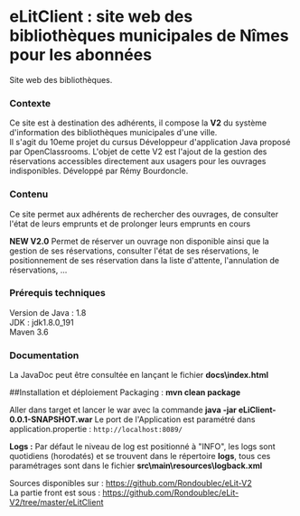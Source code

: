 # eLitClient : site web des bibliothèques municipales de Nîmes pour les abonnées
Site web des bibliothèques.

### Contexte  
Ce site est à destination des adhérents, il compose la **V2** du système d'information des bibliothèques municipales d'une ville.  
Il s'agit du 10eme projet du cursus Développeur d'application Java proposé par OpenClassrooms.
L'objet de cette V2 est l'ajout de la gestion des réservations accessibles directement aux usagers pour les ouvrages indisponibles.
Développé par Rémy Bourdoncle.  

### Contenu
Ce site permet aux adhérents de rechercher des ouvrages, de consulter l'état de leurs emprunts et de prolonger leurs emprunts en cours

**NEW V2.0** Permet de réserver un ouvrage non disponible ainsi que la gestion de ses réservations, consulter l'état de ses réservations, le positionnement de ses réservation dans la liste d'attente, l'annulation de réservations, ...

### Prérequis techniques
Version de Java : 1.8  
JDK : jdk1.8.0_191  
Maven 3.6  

### Documentation
La JavaDoc peut être consultée en lançant le fichier **docs\index.html**  

##Installation et déploiement
Packaging : **mvn clean package**

Aller dans target et lancer le war avec la commande
**java -jar eLiClient-0.0.1-SNAPSHOT.war**
Le port de l'Application est paramétré dans application.propertie  : `http://localhost:8089/`  

**Logs :** Par défaut le niveau de log est positionné à "INFO", les logs sont quotidiens (horodatés) et se trouvent dans le répertoire **logs**, tous ces paramétrages sont dans le fichier **src\main\resources\logback.xml**


Sources disponibles sur : https://github.com/Rondoublec/eLit-V2  
La partie front est sous :  https://github.com/Rondoublec/eLit-V2/tree/master/eLitClient

